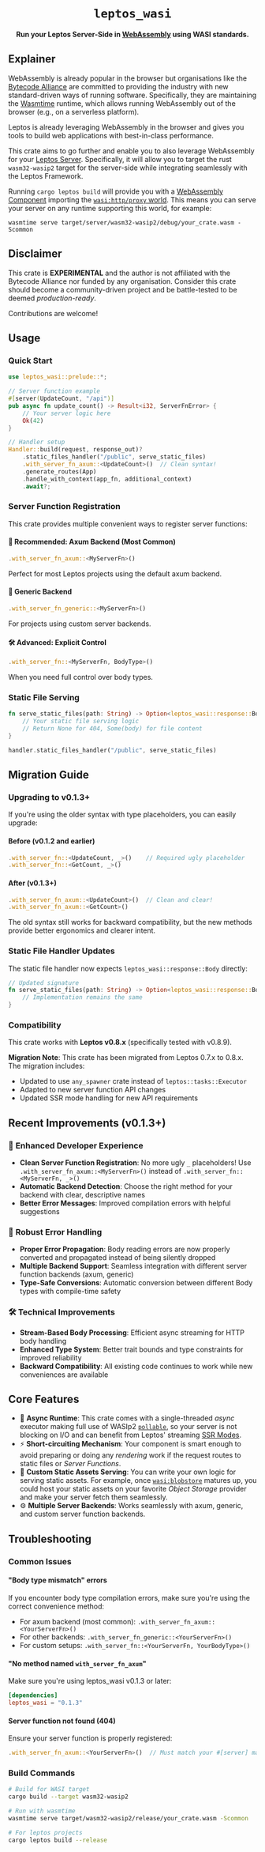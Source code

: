 <div align="center">
  <h1><code>leptos_wasi</code></h1>

  <p>
    <strong>Run your Leptos Server-Side in
    <a href="https://webassembly.org/">WebAssembly</a>
    using WASI standards.
    </strong>
  </p>
</div>

## Explainer

WebAssembly is already popular in the browser but organisations like the
[Bytecode Alliance][bc-a] are committed to providing the industry with new
standard-driven ways of running software. Specifically, they are maintaining
the [Wasmtime][wasmtime] runtime, which allows running WebAssembly out of the
browser (e.g., on a serverless platform).

Leptos is already leveraging WebAssembly in the browser and gives you tools to
build web applications with best-in-class performance.

This crate aims to go further and enable you to also leverage WebAssembly for
your [Leptos Server][leptos-server]. Specifically, it will allow you to
target the rust `wasm32-wasip2` target for the server-side while integrating
seamlessly with the Leptos Framework.

Running `cargo leptos build` will provide you with a
[WebAssembly Component][wasm-component] importing the
[`wasi:http/proxy` world][wasi-http-proxy]. This means you can serve
your server on any runtime supporting this world, for example:

```shell
wasmtime serve target/server/wasm32-wasip2/debug/your_crate.wasm -Scommon
```

[bc-a]: https://bytecodealliance.org/
[leptos-server]: https://book.leptos.dev/server/index.html
[wasmtime]: https://wasmtime.dev
[wasi-http-proxy]: https://github.com/WebAssembly/wasi-http/blob/main/proxy.md
[wasm-component]: https://component-model.bytecodealliance.org

## Disclaimer

This crate is **EXPERIMENTAL** and the author is not affiliated with the Bytecode
Alliance nor funded by any organisation. Consider this crate should become a
community-driven project and be battle-tested to be deemed *production-ready*.

Contributions are welcome!

## Usage

### Quick Start

```rust
use leptos_wasi::prelude::*;

// Server function example
#[server(UpdateCount, "/api")]
pub async fn update_count() -> Result<i32, ServerFnError> {
    // Your server logic here
    Ok(42)
}

// Handler setup
Handler::build(request, response_out)?
    .static_files_handler("/public", serve_static_files)
    .with_server_fn_axum::<UpdateCount>()  // Clean syntax!
    .generate_routes(App)
    .handle_with_context(app_fn, additional_context)
    .await?;
```

### Server Function Registration

This crate provides multiple convenient ways to register server functions:

#### 🎯 **Recommended: Axum Backend (Most Common)**
```rust
.with_server_fn_axum::<MyServerFn>()
```
Perfect for most Leptos projects using the default axum backend.

#### 🔧 **Generic Backend**
```rust
.with_server_fn_generic::<MyServerFn>()
```
For projects using custom server backends.

#### 🛠️ **Advanced: Explicit Control**
```rust
.with_server_fn::<MyServerFn, BodyType>()
```
When you need full control over body types.

### Static File Serving

```rust
fn serve_static_files(path: String) -> Option<leptos_wasi::response::Body> {
    // Your static file serving logic
    // Return None for 404, Some(body) for file content
}

handler.static_files_handler("/public", serve_static_files)
```

## Migration Guide

### Upgrading to v0.1.3+

If you're using the older syntax with type placeholders, you can easily upgrade:

#### Before (v0.1.2 and earlier)
```rust
.with_server_fn::<UpdateCount, _>()    // Required ugly placeholder
.with_server_fn::<GetCount, _>()
```

#### After (v0.1.3+)
```rust
.with_server_fn_axum::<UpdateCount>()  // Clean and clear!
.with_server_fn_axum::<GetCount>()
```

The old syntax still works for backward compatibility, but the new methods provide better ergonomics and clearer intent.

### Static File Handler Updates

The static file handler now expects `leptos_wasi::response::Body` directly:

```rust
// Updated signature
fn serve_static_files(path: String) -> Option<leptos_wasi::response::Body> {
    // Implementation remains the same
}
```

### Compatibility

This crate works with **Leptos v0.8.x** (specifically tested with v0.8.9).

**Migration Note**: This crate has been migrated from Leptos 0.7.x to 0.8.x. The migration includes:
- Updated to use `any_spawner` crate instead of `leptos::tasks::Executor`
- Adapted to new server function API changes
- Updated SSR mode handling for new API requirements

## Recent Improvements (v0.1.3+)

### 🎯 **Enhanced Developer Experience**
* **Clean Server Function Registration**: No more ugly `_` placeholders! Use `.with_server_fn_axum::<MyServerFn>()` instead of `.with_server_fn::<MyServerFn, _>()`
* **Automatic Backend Detection**: Choose the right method for your backend with clear, descriptive names
* **Better Error Messages**: Improved compilation errors with helpful suggestions

### 🔧 **Robust Error Handling**
* **Proper Error Propagation**: Body reading errors are now properly converted and propagated instead of being silently dropped
* **Multiple Backend Support**: Seamless integration with different server function backends (axum, generic)
* **Type-Safe Conversions**: Automatic conversion between different Body types with compile-time safety

### 🛠️ **Technical Improvements**
* **Stream-Based Body Processing**: Efficient async streaming for HTTP body handling
* **Enhanced Type System**: Better trait bounds and type constraints for improved reliability
* **Backward Compatibility**: All existing code continues to work while new conveniences are available

## Core Features

* :octopus: **Async Runtime**: This crate comes with a single-threaded *async* executor
  making full use of WASIp2 [`pollable`][wasip2-pollable], so your server is not
  blocking on I/O and can benefit from Leptos' streaming [SSR Modes][leptos-ssr-modes].
* :zap: **Short-circuiting Mechanism**: Your component is smart enough to avoid
  preparing or doing any *rendering* work if the request routes to static files or
  *Server Functions*.
* :truck: **Custom Static Assets Serving**: You can write your own logic
  for serving static assets. For example, once
  [`wasi:blobstore`][wasi-blobstore] matures up, you could host your static assets
  on your favorite *Object Storage* provider and make your server fetch them
  seamlessly.
* :gear: **Multiple Server Backends**: Works seamlessly with axum, generic, and custom server function backends.

## Troubleshooting

### Common Issues

#### "Body type mismatch" errors
If you encounter body type compilation errors, make sure you're using the correct convenience method:
- For axum backend (most common): `.with_server_fn_axum::<YourServerFn>()`
- For other backends: `.with_server_fn_generic::<YourServerFn>()`
- For custom setups: `.with_server_fn::<YourServerFn, YourBodyType>()`

#### "No method named `with_server_fn_axum`"
Make sure you're using leptos_wasi v0.1.3 or later:
```toml
[dependencies]
leptos_wasi = "0.1.3"
```

#### Server function not found (404)
Ensure your server function is properly registered:
```rust
.with_server_fn_axum::<YourServerFn>()  // Must match your #[server] macro
```

### Build Commands

```bash
# Build for WASI target
cargo build --target wasm32-wasip2

# Run with wasmtime
wasmtime serve target/wasm32-wasip2/release/your_crate.wasm -Scommon

# For leptos projects
cargo leptos build --release
```

[leptos-ssr-modes]: https://book.leptos.dev/ssr/23_ssr_modes.html
[wasip2-pollable]: https://github.com/WebAssembly/wasi-io/blob/main/wit/poll.wit
[wasi-blobstore]: https://github.com/WebAssembly/wasi-blobstore
